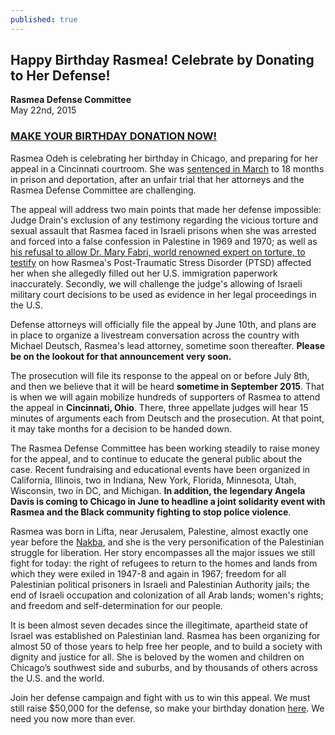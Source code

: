 ```yaml
---
published: true
---
```



## Happy Birthday Rasmea! Celebrate by Donating to Her Defense!

**Rasmea Defense Committee**
<br>May 22nd, 2015

### [MAKE YOUR BIRTHDAY DONATION NOW!](http://justice4rasmea.org/donate/)

Rasmea Odeh is celebrating her birthday in Chicago, and preparing for her appeal in a Cincinnati courtroom. She was [sentenced in March](http://uspcn.org/2015/03/12/rasmea-sentenced-to-18-months-but-is-coming-home/) to 18 months in prison and deportation, after an unfair trial that her attorneys and the Rasmea Defense Committee are challenging.

The appeal will address two main points that made her defense impossible: Judge Drain's exclusion of any testimony regarding the vicious torture and sexual assault that Rasmea faced in Israeli prisons when she was arrested and forced into a false confession in Palestine in 1969 and 1970; as well as [his refusal to allow Dr. Mary Fabri, world renowned expert on torture, to testify](http://uspcn.org/2014/11/10/without-a-full-and-fair-trial-rasmea-found-guilty/) on how Rasmea's Post-Traumatic Stress Disorder (PTSD) affected her when she allegedly filled out her U.S. immigration paperwork inaccurately. Secondly, we will challenge the judge's allowing of Israeli military court decisions to be used as evidence in her legal proceedings in the U.S.

Defense attorneys will officially file the appeal by June 10th, and plans are in place to organize a livestream conversation across the country with Michael Deutsch, Rasmea's lead attorney, sometime soon thereafter. **Please be on the lookout for that announcement very soon.**

The prosecution will file its response to the appeal on or before July 8th, and then we believe that it will be heard **sometime in September 2015**. That is when we will again mobilize hundreds of supporters of Rasmea to attend the appeal in **Cincinnati, Ohio**. There, three appellate judges will hear 15 minutes of arguments each from Deutsch and the prosecution. At that point, it may take months for a decision to be handed down.

The Rasmea Defense Committee has been working steadily to raise money for the appeal, and to continue to educate the general public about the case. Recent fundraising and educational events have been organized in California, Illinois, two in Indiana, New York, Florida, Minnesota, Utah, Wisconsin, two in DC, and Michigan. **In addition, the legendary Angela Davis is coming to Chicago in June to headline a joint solidarity event with Rasmea and the Black community fighting to stop police violence**.

Rasmea was born in Lifta, near Jerusalem, Palestine, almost exactly one year before the [Nakba](http://uspcn.org/2015/05/15/12137/), and she is the very personification of the Palestinian struggle for liberation. Her story encompasses all the major issues we still fight for today: the right of refugees to return to the homes and lands from which they were exiled in 1947-8 and again in 1967; freedom for all Palestinian political prisoners in Israeli and Palestinian Authority jails; the end of Israeli occupation and colonization of all Arab lands; women's rights; and freedom and self-determination for our people.

It is been almost seven decades since the illegitimate, apartheid state of Israel was established on Palestinian land. Rasmea has been organizing for almost 50 of those years to help free her people, and to build a society with dignity and justice for all.  She is beloved by the women and children on Chicago’s southwest side and suburbs, and by thousands of others across the U.S. and the world.

Join her defense campaign and fight with us to win this appeal. We must still raise $50,000 for the defense, so make your birthday donation [here](http://justice4rasmea.org/donate/). We need you now more than ever.
